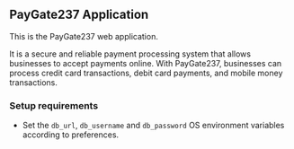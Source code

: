 ## PayGate237 Application

This is the PayGate237 web application. 

It is a secure and reliable payment processing system that allows businesses to accept payments online. With PayGate237, businesses can process credit card transactions, debit card payments, and mobile money transactions.

### Setup requirements
* Set the ```db_url```, ```db_username``` and ```db_password``` OS environment variables according to preferences.